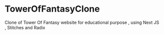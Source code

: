 # TowerOfFantasyClone
Clone of Tower Of Fantasy website for educational purpose , using Next JS , Stitches and Radix
